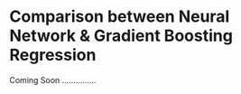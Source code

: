 # Comparison between Neural Network & Gradient Boosting Regression
Coming Soon ...............


 
 


